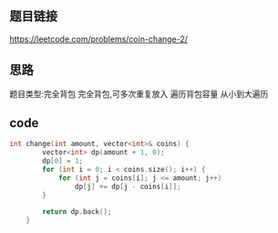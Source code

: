 ## 题目链接
https://leetcode.com/problems/coin-change-2/
## 思路
题目类型:完全背包
完全背包,可多次重复放入
遍历背包容量 从小到大遍历

## code
``` cpp
int change(int amount, vector<int>& coins) {
        vector<int> dp(amount + 1, 0);
        dp[0] = 1;
        for (int i = 0; i < coins.size(); i++) {
            for (int j = coins[i]; j <= amount; j++) 
                dp[j] += dp[j - coins[i]];
        }
        
        return dp.back();
    }
```